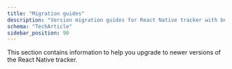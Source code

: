 ```yaml
---
title: "Migration guides"
description: "Version migration guides for React Native tracker with behavioral event tracking improvements."
schema: "TechArticle"
sidebar_position: 90
---
```


This section contains information to help you upgrade to newer versions of the React Native tracker.

